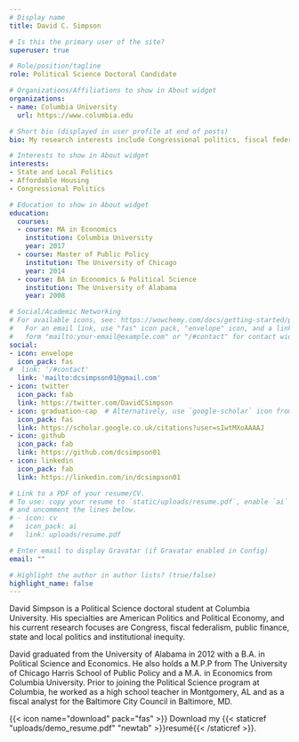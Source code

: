 ```yaml
---
# Display name
title: David C. Simpson

# Is this the primary user of the site?
superuser: true

# Role/position/tagline
role: Political Science Doctoral Candidate

# Organizations/Affiliations to show in About widget
organizations:
- name: Columbia University
  url: https://www.columbia.edu

# Short bio (displayed in user profile at end of posts)
bio: My research interests include Congressional politics, fiscal federalism and institutional inequity.

# Interests to show in About widget
interests:
- State and Local Politics
- Affordable Housing
- Congressional Politics

# Education to show in About widget
education:
  courses:
  - course: MA in Economics
    institution: Columbia University
    year: 2017
  - course: Master of Public Policy
    institution: The University of Chicago
    year: 2014
  - course: BA in Economics & Political Science
    institution: The University of Alabama
    year: 2008

# Social/Academic Networking
# For available icons, see: https://wowchemy.com/docs/getting-started/page-builder/#icons
#   For an email link, use "fas" icon pack, "envelope" icon, and a link in the
#   form "mailto:your-email@example.com" or "/#contact" for contact widget.
social:
- icon: envelope
  icon_pack: fas
#  link: '/#contact'
  link: 'mailto:dcsimpson01@gmail.com'
- icon: twitter
  icon_pack: fab
  link: https://twitter.com/DavidCSimpson
- icon: graduation-cap  # Alternatively, use `google-scholar` icon from `ai` icon pack
  icon_pack: fas
  link: https://scholar.google.co.uk/citations?user=sIwtMXoAAAAJ
- icon: github
  icon_pack: fab
  link: https://github.com/dcsimpson01
- icon: linkedin
  icon_pack: fab
  link: https://linkedin.com/in/dcsimpson01

# Link to a PDF of your resume/CV.
# To use: copy your resume to `static/uploads/resume.pdf`, enable `ai` icons in `params.toml`, 
# and uncomment the lines below.
# - icon: cv
#   icon_pack: ai
#   link: uploads/resume.pdf

# Enter email to display Gravatar (if Gravatar enabled in Config)
email: ""

# Highlight the author in author lists? (true/false)
highlight_name: false
---
```


David Simpson is a Political Science doctoral student at Columbia University. His specialties are American Politics and Political Economy, and his current research focuses are Congress, fiscal federalism, public finance, state and local politics and institutional inequity.

David graduated from the University of Alabama in 2012 with a B.A. in Political Science and Economics. He also holds a M.P.P from The University of Chicago Harris School of Public Policy and a M.A. in Economics from Columbia University. Prior to joining the Political Science program at Columbia, he worked as a high school teacher in Montgomery, AL and as a fiscal analyst for the Baltimore City Council in Baltimore, MD.

{{< icon name="download" pack="fas" >}} Download my {{< staticref "uploads/demo_resume.pdf" "newtab" >}}resumé{{< /staticref >}}.
